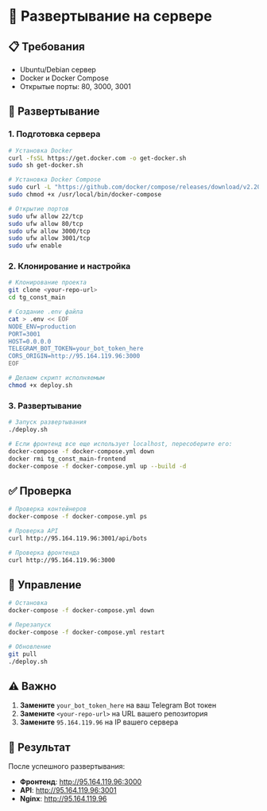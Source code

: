 # 🚀 Развертывание на сервере

## 📋 Требования
- Ubuntu/Debian сервер
- Docker и Docker Compose
- Открытые порты: 80, 3000, 3001

## 🚀 Развертывание

### 1. Подготовка сервера
```bash
# Установка Docker
curl -fsSL https://get.docker.com -o get-docker.sh
sudo sh get-docker.sh

# Установка Docker Compose
sudo curl -L "https://github.com/docker/compose/releases/download/v2.20.0/docker-compose-$(uname -s)-$(uname -m)" -o /usr/local/bin/docker-compose
sudo chmod +x /usr/local/bin/docker-compose

# Открытие портов
sudo ufw allow 22/tcp
sudo ufw allow 80/tcp
sudo ufw allow 3000/tcp
sudo ufw allow 3001/tcp
sudo ufw enable
```

### 2. Клонирование и настройка
```bash
# Клонирование проекта
git clone <your-repo-url>
cd tg_const_main

# Создание .env файла
cat > .env << EOF
NODE_ENV=production
PORT=3001
HOST=0.0.0.0
TELEGRAM_BOT_TOKEN=your_bot_token_here
CORS_ORIGIN=http://95.164.119.96:3000
EOF

# Делаем скрипт исполняемым
chmod +x deploy.sh
```

### 3. Развертывание
```bash
# Запуск развертывания
./deploy.sh

# Если фронтенд все еще использует localhost, пересоберите его:
docker-compose -f docker-compose.yml down
docker rmi tg_const_main-frontend
docker-compose -f docker-compose.yml up --build -d
```

## ✅ Проверка

```bash
# Проверка контейнеров
docker-compose -f docker-compose.yml ps

# Проверка API
curl http://95.164.119.96:3001/api/bots

# Проверка фронтенда
curl http://95.164.119.96:3000
```

## 🔧 Управление

```bash
# Остановка
docker-compose -f docker-compose.yml down

# Перезапуск
docker-compose -f docker-compose.yml restart

# Обновление
git pull
./deploy.sh
```

## ⚠️ Важно

1. **Замените** `your_bot_token_here` на ваш Telegram Bot токен
2. **Замените** `<your-repo-url>` на URL вашего репозитория
3. **Замените** `95.164.119.96` на IP вашего сервера

## 🎯 Результат

После успешного развертывания:
- **Фронтенд**: http://95.164.119.96:3000
- **API**: http://95.164.119.96:3001
- **Nginx**: http://95.164.119.96 